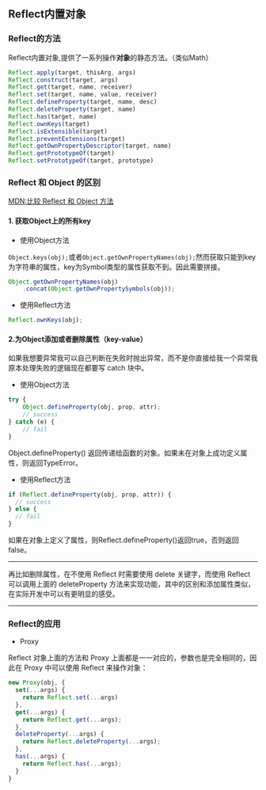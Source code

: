 
## Reflect内置对象

### Reflect的方法
Reflect内置对象,提供了一系列操作**对象**的静态方法。（类似Math）
```js
Reflect.apply(target, thisArg, args)
Reflect.construct(target, args)
Reflect.get(target, name, receiver)
Reflect.set(target, name, value, receiver)
Reflect.defineProperty(target, name, desc)
Reflect.deleteProperty(target, name)
Reflect.has(target, name)
Reflect.ownKeys(target)
Reflect.isExtensible(target)
Reflect.preventExtensions(target)
Reflect.getOwnPropertyDescriptor(target, name)
Reflect.getPrototypeOf(target)
Reflect.setPrototypeOf(target, prototype)
```

### Reflect 和 Object 的区别
[MDN:比较 Reflect 和 Object 方法](https://developer.mozilla.org/zh-CN/docs/Web/JavaScript/Reference/Global_Objects/Reflect/Comparing_Reflect_and_Object_methods)

#### 1. 获取Object上的所有key
- 使用Object方法

`Object.keys(obj);`或者`Object.getOwnPropertyNames(obj);`然而获取只能到key为字符串的属性，key为Symbol类型的属性获取不到。因此需要拼接。
```js
Object.getOwnPropertyNames(obj)
    .concat(Object.getOwnPropertySymbols(obj));
```

- 使用Reflect方法

```js
Reflect.ownKeys(obj);
```


#### 2.为Object添加或者删除属性（key-value）
如果我想要异常我可以自己判断在失败时抛出异常，而不是你直接给我一个异常我原本处理失败的逻辑现在都要写 catch 块中。
- 使用Object方法

```js
try {
    Object.defineProperty(obj, prop, attr);
    // success
} catch (e) {
    // fail
}
```
Object.defineProperty() 返回传递给函数的对象。如果未在对象上成功定义属性，则返回TypeError。

- 使用Reflect方法

```js
if (Reflect.defineProperty(obj, prop, attr)) {
  // success
} else {
  // fail
}
```
如果在对象上定义了属性，则Reflect.defineProperty()返回true，否则返回false。  

---

再比如删除属性，在不使用 Reflect 时需要使用 delete 关键字，而使用 Reflect 可以调用上面的 deleteProperty 方法来实现功能，其中的区别和添加属性类似，在实际开发中可以有更明显的感受。   

--- 


### Reflect的应用

- Proxy

Reflect 对象上面的方法和 Proxy 上面都是一一对应的，参数也是完全相同的，因此在 Proxy 中可以使用 Reflect 来操作对象：

```js
new Proxy(obj, {
  set(...args) {
    return Reflect.set(...args)
  },
  get(...args) {
    return Reflect.get(...args);
  },
  deleteProperty(...args) {
    return Reflect.deleteProperty(...args);
  },
  has(...args) {
    return Reflect.has(...args);
  }
}
```
